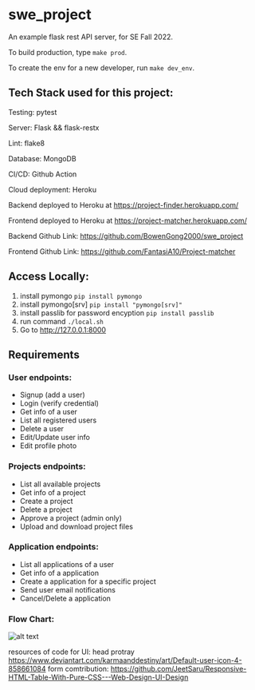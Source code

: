 
# swe_project
An example flask rest API server, for SE Fall 2022.

To build production, type `make prod`.

To create the env for a new developer, run `make dev_env`.

## Tech Stack used for this project:

Testing: pytest

Server: Flask && flask-restx

Lint: flake8

Database: MongoDB

CI/CD: Github Action

Cloud deployment: Heroku


Backend deployed to Heroku at https://project-finder.herokuapp.com/


Frontend deployed to Heroku at https://project-matcher.herokuapp.com/


Backend Github Link: https://github.com/BowenGong2000/swe_project


Frontend Github Link: https://github.com/FantasiA10/Project-matcher


## Access Locally: 

1. install pymongo `pip install pymongo`
2. install pymongo[srv] `pip install "pymongo[srv]"`
3. install passlib for password encyption `pip install passlib`
4. run command `./local.sh`      
5. Go to http://127.0.0.1:8000


## Requirements

### User endpoints:
- Signup (add a user)
- Login (verify credential)
- Get info of a user
- List all registered users
- Delete a user
- Edit/Update user info
- Edit profile photo

### Projects endpoints:
- List all available projects
- Get info of a project
- Create a project
- Delete a project
- Approve a project (admin only)
- Upload and download project files

### Application endpoints:
- List all applications of a user
- Get info of a application
- Create a application for a specific project
- Send user email notifications
- Cancel/Delete a application

### Flow Chart:
![alt text](static/images/flowchart.png)

resources of code for UI:
head protray https://www.deviantart.com/karmaanddestiny/art/Default-user-icon-4-858661084
form comtribution: https://github.com/JeetSaru/Responsive-HTML-Table-With-Pure-CSS---Web-Design-UI-Design


